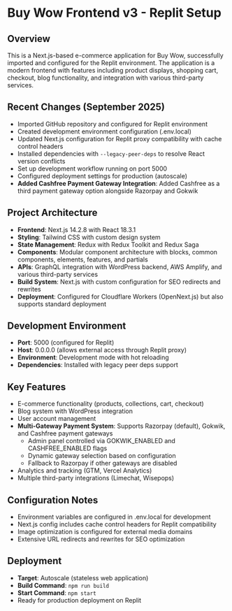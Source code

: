 # Buy Wow Frontend v3 - Replit Setup

## Overview
This is a Next.js-based e-commerce application for Buy Wow, successfully imported and configured for the Replit environment. The application is a modern frontend with features including product displays, shopping cart, checkout, blog functionality, and integration with various third-party services.

## Recent Changes (September 2025)
- Imported GitHub repository and configured for Replit environment
- Created development environment configuration (.env.local)
- Updated Next.js configuration for Replit proxy compatibility with cache control headers
- Installed dependencies with `--legacy-peer-deps` to resolve React version conflicts
- Set up development workflow running on port 5000
- Configured deployment settings for production (autoscale)
- **Added Cashfree Payment Gateway Integration**: Added Cashfree as a third payment gateway option alongside Razorpay and Gokwik

## Project Architecture
- **Frontend**: Next.js 14.2.8 with React 18.3.1
- **Styling**: Tailwind CSS with custom design system
- **State Management**: Redux with Redux Toolkit and Redux Saga
- **Components**: Modular component architecture with blocks, common components, elements, features, and partials
- **APIs**: GraphQL integration with WordPress backend, AWS Amplify, and various third-party services
- **Build System**: Next.js with custom configuration for SEO redirects and rewrites
- **Deployment**: Configured for Cloudflare Workers (OpenNext.js) but also supports standard deployment

## Development Environment
- **Port**: 5000 (configured for Replit)
- **Host**: 0.0.0.0 (allows external access through Replit proxy)
- **Environment**: Development mode with hot reloading
- **Dependencies**: Installed with legacy peer deps support

## Key Features
- E-commerce functionality (products, collections, cart, checkout)
- Blog system with WordPress integration
- User account management
- **Multi-Gateway Payment System**: Supports Razorpay (default), Gokwik, and Cashfree payment gateways
  - Admin panel controlled via GOKWIK_ENABLED and CASHFREE_ENABLED flags
  - Dynamic gateway selection based on configuration
  - Fallback to Razorpay if other gateways are disabled
- Analytics and tracking (GTM, Vercel Analytics)
- Multiple third-party integrations (Limechat, Wisepops)

## Configuration Notes
- Environment variables are configured in .env.local for development
- Next.js config includes cache control headers for Replit compatibility
- Image optimization is configured for external media domains
- Extensive URL redirects and rewrites for SEO optimization

## Deployment
- **Target**: Autoscale (stateless web application)
- **Build Command**: `npm run build`
- **Start Command**: `npm start`
- Ready for production deployment on Replit